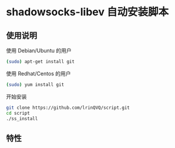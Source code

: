 # shadowsocks-libev 自动安装脚本
## 使用说明

使用 Debian/Ubuntu 的用户
```bash
(sudo) apt-get install git
```

使用 Redhat/Centos 的用户
```bash
(sudo) yum install git
```

开始安装
```bash
git clone https://github.com/lrinQVQ/script.git
cd script
./ss_install
```

## 特性
